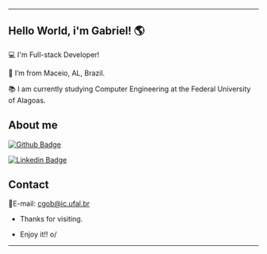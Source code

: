 ----------------------------------------------------------------------------

## Hello World, i'm Gabriel! :earth_americas:

 

:computer: I'm Full-stack Developer!

:house_with_garden: I’m from Maceio, AL, Brazil.

:books: I am currently studying Computer Engineering at the Federal University of Alagoas.

 

## About me

[![Github Badge](https://img.shields.io/badge/-Github-000?style=flat-square&logo=Github&logoColor=white&link=https://github.com/gabriel-eng-cod)](https://github.com/gabriel-eng-cod)

[![Linkedin Badge](https://img.shields.io/badge/-LinkedIn-blue?style=flat-square&logo=Linkedin&logoColor=white&link=https://www.linkedin.com/in/gabriel-oliveira-aa2b521b9/)](https://www.linkedin.com/in/gabriel-oliveira-aa2b521b9/)


## Contact

:e-mail:E-mail: cgob@ic.ufal.br 


- Thanks for visiting.

- Enjoy it!! o/

----------------------------------------------------------------------------------
